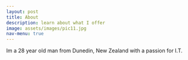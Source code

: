 ```yaml
---
layout: post
title: About
description: learn about what I offer
image: assets/images/pic11.jpg
nav-menu: true
---
```


Im a 28 year old man from Dunedin, New Zealand with a passion for I.T.

